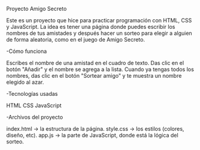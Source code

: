 
Proyecto Amigo Secreto

Este es un proyecto que hice para practicar programación con HTML, CSS y JavaScript. La idea es tener una página donde puedes escribir los nombres de tus amistades y después hacer un sorteo para elegir a alguien de forma aleatoria, como en el juego de Amigo Secreto.

-Cómo funciona

Escribes el nombre de una amistad en el cuadro de texto. Das clic en el botón "Añadir" y el nombre se agrega a la lista. Cuando ya tengas todos los nombres, das clic en el botón "Sortear amigo" y te muestra un nombre elegido al azar.

-Tecnologías usadas

HTML CSS JavaScript

-Archivos del proyecto

index.html → la estructura de la página. style.css → los estilos (colores, diseño, etc). app.js → la parte de JavaScript, donde está la lógica del sorteo.
